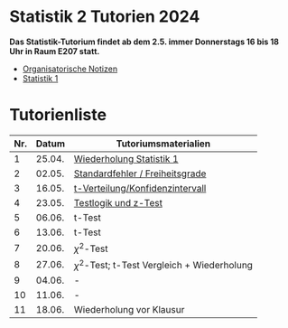 # Statistik 2 Tutorien 2024

**Das Statistik-Tutorium findet ab dem 2.5. immer Donnerstags 16 bis 18 Uhr in Raum E207 statt.**

- [Organisatorische Notizen](0_Orga.md)
- [Statistik 1](https://thhaase.github.io/Tutorium_Wiederholung_Statistik_1/)

# Tutorienliste

| Nr.  | Datum  | Tutoriumsmaterialien                                                    |
| ---- | ------ | ------------------------------------------------------------------------|
| 1    | 25.04. | [Wiederholung Statistik 1](1_Wiederholung.md)                           |
| 2    | 02.05. | [Standardfehler / Freiheitsgrade](2_Standardfehler.md)                  |
| 3    | 16.05. | [t-Verteilung/Konfidenzintervall](3_Konfidenzintervall.md)              |
| 4    | 23.05. | [Testlogik und z-Test](4_Testlogik_z_test.md)                           |
| 5    | 06.06. | t-Test                                                                  |
| 6    | 13.06. | t-Test                                                                  |
| 7    | 20.06. | $\chi^2$-Test                                                           |
| 8    | 27.06. | $\chi^2$-Test; t-Test Vergleich + Wiederholung                          |
| 9    | 04.06. | -                                                                       |
| 10   | 11.06. | -                                                                       |
| 11   | 18.06. | Wiederholung vor Klausur                                                |

